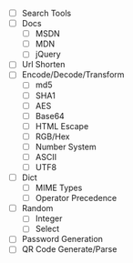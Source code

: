 - [ ] Search Tools
- [ ] Docs
  - [ ] MSDN
  - [ ] MDN
  - [ ] jQuery
- [ ] Url Shorten
- [ ] Encode/Decode/Transform
  - [ ] md5
  - [ ] SHA1
  - [ ] AES
  - [ ] Base64
  - [ ] HTML Escape
  - [ ] RGB/Hex
  - [ ] Number System
  - [ ] ASCII
  - [ ] UTF8
- [ ] Dict
  - [ ] MIME Types
  - [ ] Operator Precedence
- [ ] Random
  - [ ] Integer
  - [ ] Select
- [ ] Password Generation
- [ ] QR Code Generate/Parse
